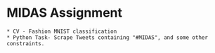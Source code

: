 # MIDAS Assignment

```
* CV - Fashion MNIST classification
* Python Task- Scrape Tweets containing "#MIDAS", and some other constraints.
```
